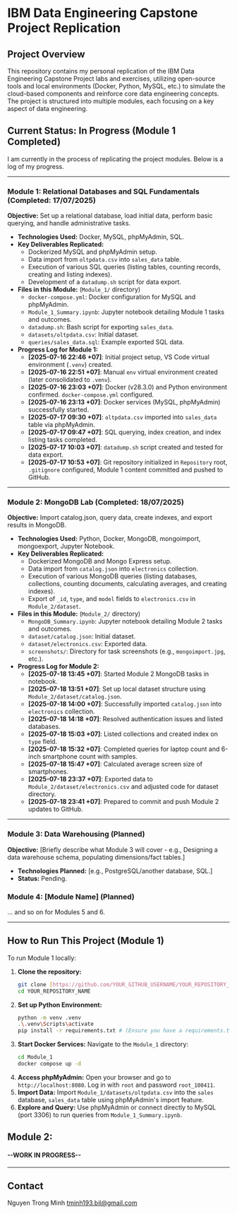 # IBM Data Engineering Capstone Project Replication

## Project Overview
This repository contains my personal replication of the IBM Data Engineering Capstone Project labs and exercises, utilizing open-source tools and local environments (Docker, Python, MySQL, etc.) to simulate the cloud-based components and reinforce core data engineering concepts. The project is structured into multiple modules, each focusing on a key aspect of data engineering.

## Current Status: In Progress (Module 1 Completed)

I am currently in the process of replicating the project modules. Below is a log of my progress.

---

### Module 1: Relational Databases and SQL Fundamentals (Completed: 17/07/2025)
**Objective:** Set up a relational database, load initial data, perform basic querying, and handle administrative tasks.
* **Technologies Used:** Docker, MySQL, phpMyAdmin, SQL.
* **Key Deliverables Replicated:**
    * Dockerized MySQL and phpMyAdmin setup.
    * Data import from `oltpdata.csv` into `sales_data` table.
    * Execution of various SQL queries (listing tables, counting records, creating and listing indexes).
    * Development of a `datadump.sh` script for data export.
* **Files in this Module:** (`Module_1/` directory)
    * `docker-compose.yml`: Docker configuration for MySQL and phpMyAdmin.
    * `Module_1_Summary.ipynb`: Jupyter notebook detailing Module 1 tasks and outcomes.
    * `datadump.sh`: Bash script for exporting `sales_data`.
    * `datasets/oltpdata.csv`: Initial dataset.
    * `queries/sales_data.sql`: Example exported SQL data.
* **Progress Log for Module 1:**
    * **[2025-07-16 22:46 +07]**: Initial project setup, VS Code virtual environment (`.venv`) created.
    * **[2025-07-16 22:51 +07]**: Manual `env` virtual environment created (later consolidated to `.venv`).
    * **[2025-07-16 23:03 +07]**: Docker (v28.3.0) and Python environment confirmed. `docker-compose.yml` configured.
    * **[2025-07-16 23:13 +07]**: Docker services (MySQL, phpMyAdmin) successfully started.
    * **[2025-07-17 09:30 +07]**: `oltpdata.csv` imported into `sales_data` table via phpMyAdmin.
    * **[2025-07-17 09:47 +07]**: SQL querying, index creation, and index listing tasks completed.
    * **[2025-07-17 10:03 +07]**: `datadump.sh` script created and tested for data export.
    * **[2025-07-17 10:53 +07]**: Git repository initialized in `Repository` root, `.gitignore` configured, Module 1 content committed and pushed to GitHub.

---

### Module 2: MongoDB Lab (Completed: 18/07/2025)
**Objective:** Import catalog.json, query data, create indexes, and export results in MongoDB.
* **Technologies Used:** Python, Docker, MongoDB, mongoimport, mongoexport, Jupyter Notebook.
* **Key Deliverables Replicated:**
    * Dockerized MongoDB and Mongo Express setup.
    * Data import from `catalog.json` into `electronics` collection.
    * Execution of various MongoDB queries (listing databases, collections, counting documents, calculating averages, and creating indexes).
    * Export of `_id`, `type`, and `model` fields to `electronics.csv` in `Module_2/dataset`.
* **Files in this Module:** (`Module_2/` directory)
    * `MongoDB_Summary.ipynb`: Jupyter notebook detailing Module 2 tasks and outcomes.
    * `dataset/catalog.json`: Initial dataset.
    * `dataset/electronics.csv`: Exported data.
    * `screenshots/`: Directory for task screenshots (e.g., `mongoimport.jpg`, etc.).
* **Progress Log for Module 2:**
    * **[2025-07-18 13:45 +07]**: Started Module 2 MongoDB tasks in notebook.
    * **[2025-07-18 13:51 +07]**: Set up local dataset structure using `Module_2/dataset/catalog.json`.
    * **[2025-07-18 14:00 +07]**: Successfully imported `catalog.json` into `electronics` collection.
    * **[2025-07-18 14:18 +07]**: Resolved authentication issues and listed databases.
    * **[2025-07-18 15:03 +07]**: Listed collections and created index on `type` field.
    * **[2025-07-18 15:32 +07]**: Completed queries for laptop count and 6-inch smartphone count with samples.
    * **[2025-07-18 15:47 +07]**: Calculated average screen size of smartphones.
    * **[2025-07-18 23:37 +07]**: Exported data to `Module_2/dataset/electronics.csv` and adjusted code for dataset directory.
    * **[2025-07-18 23:41 +07]**: Prepared to commit and push Module 2 updates to GitHub.

---

### Module 3: Data Warehousing (Planned)
**Objective:** [Briefly describe what Module 3 will cover - e.g., Designing a data warehouse schema, populating dimensions/fact tables.]
* **Technologies Planned:** [e.g., PostgreSQL/another database, SQL.]
* **Status:** Pending.

### Module 4: [Module Name] (Planned)
... and so on for Modules 5 and 6.

---

## How to Run This Project (Module 1)
To run Module 1 locally:
1.  **Clone the repository:**
    ```bash
    git clone [https://github.com/YOUR_GITHUB_USERNAME/YOUR_REPOSITORY_NAME.git](https://github.com/EntityEbisu/IBM-Data-Engineering-Capstone-Project.git)
    cd YOUR_REPOSITORY_NAME
    ```
2.  **Set up Python Environment:**
    ```bash
    python -m venv .venv
    .\.venv\Scripts\activate
    pip install -r requirements.txt # (Ensure you have a requirements.txt if needed for future modules)
    ```
3.  **Start Docker Services:**
    Navigate to the `Module_1` directory:
    ```bash
    cd Module_1
    docker compose up -d
    ```
4.  **Access phpMyAdmin:** Open your browser and go to `http://localhost:8080`. Log in with `root` and password `root_100411`.
5.  **Import Data:** Import `Module_1/datasets/oltpdata.csv` into the `sales` database, `sales_data` table using phpMyAdmin's import feature.
6.  **Explore and Query:** Use phpMyAdmin or connect directly to MySQL (port 3306) to run queries from `Module_1_Summary.ipynb`.

## Module 2:
#### --WORK IN PROGRESS--
---

## Contact
Nguyen Trong Minh
tminh193.bil@gmail.com
